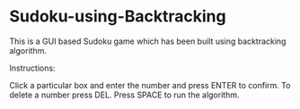 # Sudoku-using-Backtracking

This is a GUI based Sudoku game which has been built using backtracking algorithm.

Instructions:

Click a particular box and enter the number and press ENTER to confirm. To delete a number press DEL. Press SPACE to run the algorithm.
